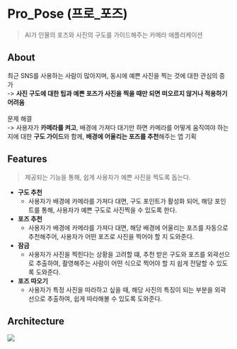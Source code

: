 # Pro_Pose (프로_포즈)
> AI가 인물의 포즈와 사진의 구도를 가이드해주는 카메라 애플리케이션

## About
최근 SNS를 사용하는 사람이 많아지며, 동시에 예쁜 사진을 찍는 것에 대한 관심의 증가 <br> -> <b>사진 구도에 대한 팁과 예쁜 포즈가 사진을 찍을 때만 되면 떠오르지 않거나 적용하기 어려움</b>
<br>
<br>
문제 해결<br>
-> 사용자가 <b>카메라를 켜고</b>, 배경에 가져다 대기만 하면 카메라를 어떻게 움직여야 하는지에 대한 <b>구도 가이드</b>와 함께, <b>배경에 어울리는 포즈를 추천</b>해주는 앱 기획

## Features
> 제공되는 기능을 통해, 쉽게 사용자가 예쁜 사진을 찍도록 돕는다.

* <b>구도 추천</b>
  * 사용자가 배경에 카메라를 가져다 대면, 구도 포인트가 활성화 되어, 해당 포인트를 통해, 사용자가 예쁜 구도로 사진찍을 수 있도록 한다.
* <b>포즈 추천</b>
  * 사용자가 배경에 카메라를 가져다 대면, 해당 배경에 어울리는 포즈를 자동으로 추천해주어, 사용자가 어떤 포즈로 사진을 찍어야 할 지 도와준다.
* <b>잠금</b>
  * 사용자가 사진을 찍힌다는 상황을 고려할 떄, 추천 받은 구도와 포즈를 외곽선으로 추출하여, 촬영해주는 사람이 어떤 식으로 찍어야 할 지 쉽게 전달할 수 있도록 도와준다.
* <b>포즈 따오기</b>
  * 사용자가 특정 사진을 따라하고 싶을 때, 해당 사진의 특징이 되는 부분을 외곽선으로 추출하여, 쉽게 따라해볼 수 있도록 도와준다.

## Architecture
![](./project.dot.png)




